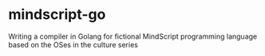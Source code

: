 # mindscript-go
Writing a compiler in Golang for fictional MindScript programming language based on the OSes in the culture series
